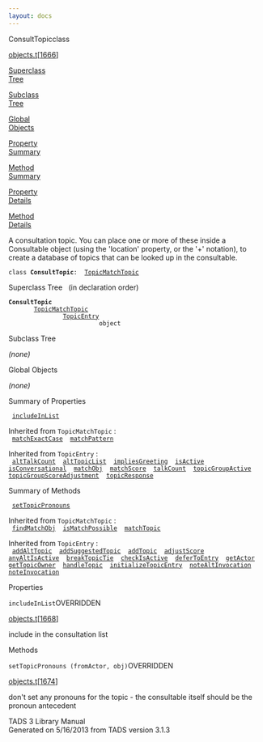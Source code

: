 ```yaml
---
layout: docs
---
```

<span class="title">ConsultTopic</span><span class="type">class</span>

[objects.t](../file/objects.t.html)\[[1666](../source/objects.t.html#1666)\]

[Superclass  
Tree](#_SuperClassTree_)

[Subclass  
Tree](#_SubClassTree_)

[Global  
Objects](#_ObjectSummary_)

[Property  
Summary](#_PropSummary_)

[Method  
Summary](#_MethodSummary_)

[Property  
Details](#_Properties_)

[Method  
Details](#_Methods_)

<div class="fdesc">

A consultation topic. You can place one or more of these inside a
Consultable object (using the 'location' property, or the '+' notation),
to create a database of topics that can be looked up in the consultable.

`class `**`ConsultTopic`**` :   `[`TopicMatchTopic`](../object/TopicMatchTopic.html)

</div>

<span id="_SuperClassTree_"></span>

<div class="mjhd">

<span class="hdln">Superclass Tree</span>   (in declaration order)

</div>

**`ConsultTopic`**  
`         `[`TopicMatchTopic`](../object/TopicMatchTopic.html)  
`                 `[`TopicEntry`](../object/TopicEntry.html)  
`                         object`  
<span id="_SubClassTree_"></span>

<div class="mjhd">

<span class="hdln">Subclass Tree</span>  

</div>

*(none)* <span id="_ObjectSummary_"></span>

<div class="mjhd">

<span class="hdln">Global Objects</span>  

</div>

*(none)* <span id="_PropSummary_"></span>

<div class="mjhd">

<span class="hdln">Summary of Properties</span>  

</div>

` `[`includeInList`](#includeInList)`  `

Inherited from `TopicMatchTopic` :  
` `[`matchExactCase`](../object/TopicMatchTopic.html#matchExactCase)`  `[`matchPattern`](../object/TopicMatchTopic.html#matchPattern)`  `

Inherited from `TopicEntry` :  
` `[`altTalkCount`](../object/TopicEntry.html#altTalkCount)`  `[`altTopicList`](../object/TopicEntry.html#altTopicList)`  `[`impliesGreeting`](../object/TopicEntry.html#impliesGreeting)`  `[`isActive`](../object/TopicEntry.html#isActive)`  `[`isConversational`](../object/TopicEntry.html#isConversational)`  `[`matchObj`](../object/TopicEntry.html#matchObj)`  `[`matchScore`](../object/TopicEntry.html#matchScore)`  `[`talkCount`](../object/TopicEntry.html#talkCount)`  `[`topicGroupActive`](../object/TopicEntry.html#topicGroupActive)`  `[`topicGroupScoreAdjustment`](../object/TopicEntry.html#topicGroupScoreAdjustment)`  `[`topicResponse`](../object/TopicEntry.html#topicResponse)`  `

<span id="_MethodSummary_"></span>

<div class="mjhd">

<span class="hdln">Summary of Methods</span>  

</div>

` `[`setTopicPronouns`](#setTopicPronouns)`  `

Inherited from `TopicMatchTopic` :  
` `[`findMatchObj`](../object/TopicMatchTopic.html#findMatchObj)`  `[`isMatchPossible`](../object/TopicMatchTopic.html#isMatchPossible)`  `[`matchTopic`](../object/TopicMatchTopic.html#matchTopic)`  `

Inherited from `TopicEntry` :  
` `[`addAltTopic`](../object/TopicEntry.html#addAltTopic)`  `[`addSuggestedTopic`](../object/TopicEntry.html#addSuggestedTopic)`  `[`addTopic`](../object/TopicEntry.html#addTopic)`  `[`adjustScore`](../object/TopicEntry.html#adjustScore)`  `[`anyAltIsActive`](../object/TopicEntry.html#anyAltIsActive)`  `[`breakTopicTie`](../object/TopicEntry.html#breakTopicTie)`  `[`checkIsActive`](../object/TopicEntry.html#checkIsActive)`  `[`deferToEntry`](../object/TopicEntry.html#deferToEntry)`  `[`getActor`](../object/TopicEntry.html#getActor)`  `[`getTopicOwner`](../object/TopicEntry.html#getTopicOwner)`  `[`handleTopic`](../object/TopicEntry.html#handleTopic)`  `[`initializeTopicEntry`](../object/TopicEntry.html#initializeTopicEntry)`  `[`noteAltInvocation`](../object/TopicEntry.html#noteAltInvocation)`  `[`noteInvocation`](../object/TopicEntry.html#noteInvocation)`  `

<span id="_Properties_"></span>

<div class="mjhd">

<span class="hdln">Properties</span>  

</div>

<span id="includeInList"></span>

`includeInList`<span class="rem">OVERRIDDEN</span>

[objects.t](../file/objects.t.html)\[[1668](../source/objects.t.html#1668)\]

<div class="desc">

include in the consultation list

</div>

<span id="_Methods_"></span>

<div class="mjhd">

<span class="hdln">Methods</span>  

</div>

<span id="setTopicPronouns"></span>

`setTopicPronouns (fromActor, obj)`<span class="rem">OVERRIDDEN</span>

[objects.t](../file/objects.t.html)\[[1674](../source/objects.t.html#1674)\]

<div class="desc">

don't set any pronouns for the topic - the consultable itself should be
the pronoun antecedent

</div>

<div class="ftr">

TADS 3 Library Manual  
Generated on 5/16/2013 from TADS version 3.1.3

</div>
